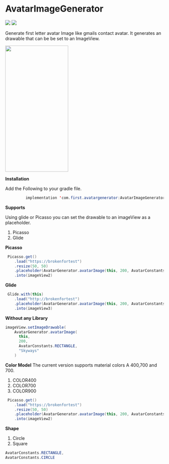 # AvatarImageGenerator

<img src="https://circleci.com/gh/skyways/AvatarImageGenerator.svg?style=svg"/> <a href="https://bintray.com/skyways/AvatarGenerator/AvatarGenerator/1.2/link"><img src="https://api.bintray.com/packages/skyways/AvatarGenerator/AvatarGenerator/images/download.svg?version=1.2"/></a>

Generate first letter avatar Image like gmails contact avatar. It generates an drawable that can be be set to an ImageView.

<img  width="200" height="400" src="https://github.com/skyways/AvatarImageGenerator/blob/master/art/screen.jpeg"/>

**Installation**

Add the Following to your gradle file.

```java
         implementation 'com.first.avatargenerator:AvatarImageGenerator:VERSION'
```

**Supports**

Using glide or Picasso you can set the drawable to an imageView as a placeholder.

1. Picasso
2. Glide

**Picasso**

```java
 Picasso.get()
    .load("https://brokenfortest")
    .resize(50, 50)
    .placeholder(AvatarGenerator.avatarImage(this, 200, AvatarConstants.CIRCLE, "Android"))
    .into(imageView2)
```

**Glide**

```java
 Glide.with(this)
    .load("http://brokenfortest")
    .placeholder(AvatarGenerator.avatarImage(this, 200, AvatarConstants.CIRCLE, "Kotjav"))
    .into(imageView3)
```

**Without any Library**

```java
imageView.setImageDrawable(
    AvatarGenerator.avatarImage(
      this,
      200,
      AvatarConstants.RECTANGLE,
      "Skyways"
    )
```

**Color Model**
The current version supports material colors A 400,700 and 700.

1. COLOR400
2. COLOR700
3. COLOR900

```java
 Picasso.get()
    .load("https://brokenfortest")
    .resize(50, 50)
    .placeholder(AvatarGenerator.avatarImage(this, 200, AvatarConstants.CIRCLE, "Android",AvatarConstants.COLOR900))
    .into(imageView2)
```

**Shape**

1. Circle
2. Square

```java
AvatarConstants.RECTANGLE,
AvatarConstants.CIRCLE

```
